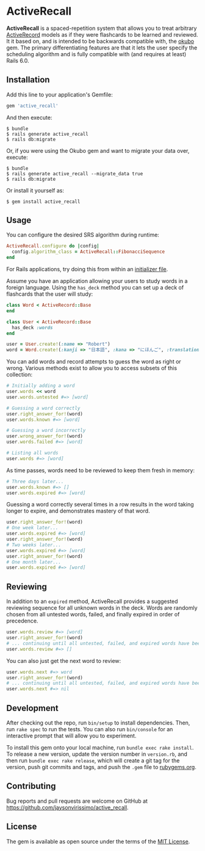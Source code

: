 # ActiveRecall

**ActiveRecall** is a spaced-repetition system that allows you to treat arbitrary [ActiveRecord](https://github.com/rails/rails/tree/master/activerecord) models as if they were flashcards to be learned and reviewed.
It it based on, and is intended to be backwards compatible with, the [okubo](https://github.com/rgravina/okubo) gem.
The primary differentiating features are that it lets the user specify the scheduling algorithm and is fully compatible with (and requires at least) Rails 6.0.

## Installation

Add this line to your application's Gemfile:

```ruby
gem 'active_recall'
```

And then execute:

    $ bundle
    $ rails generate active_recall
    $ rails db:migrate

Or, if you were using the Okubo gem and want to migrate your data over, execute:

    $ bundle
    $ rails generate active_recall --migrate_data true
    $ rails db:migrate

Or install it yourself as:

    $ gem install active_recall

## Usage
You can configure the desired SRS algorithm during runtime:
```ruby
ActiveRecall.configure do |config|
  config.algorithm_class = ActiveRecall::FibonacciSequence
end
```
For Rails applications, try doing this from within an [initializer file](https://guides.rubyonrails.org/configuring.html#using-initializer-files).

Assume you have an application allowing your users to study words in a foreign language. Using the `has_deck` method you can set up a deck of flashcards that the user will study:

```ruby
class Word < ActiveRecord::Base
end

class User < ActiveRecord::Base
  has_deck :words
end

user = User.create!(:name => "Robert")
word = Word.create!(:kanji => "日本語", :kana => "にほんご", :translation => "Japanese language")
```

You can add words and record attempts to guess the word as right or wrong. Various methods exist to allow you to access subsets of this collection:

```ruby
# Initially adding a word
user.words << word
user.words.untested #=> [word]

# Guessing a word correctly
user.right_answer_for!(word)
user.words.known #=> [word]

# Guessing a word incorrectly
user.wrong_answer_for!(word)
user.words.failed #=> [word]

# Listing all words
user.words #=> [word]
```

As time passes, words need to be reviewed to keep them fresh in memory:

```ruby
# Three days later...
user.words.known #=> []
user.words.expired #=> [word]
```

Guessing a word correctly several times in a row results in the word taking longer to expire, and demonstrates mastery of that word.

```ruby
user.right_answer_for!(word)
# One week later...
user.words.expired #=> [word]
user.right_answer_for!(word)
# Two weeks later...
user.words.expired #=> [word]
user.right_answer_for!(word)
# One month later...
user.words.expired #=> [word]
```

Reviewing
---------

In addition to an `expired` method, ActiveRecall provides a suggested reviewing sequence for all unknown words in the deck.
Words are randomly chosen from all untested words, failed, and finally expired in order of precedence.

```ruby
user.words.review #=> [word]
user.right_answer_for!(word)
# ... continuing until all untested, failed, and expired words have been guessed correctly.
user.words.review #=> []
```

You can also just get the next word to review:

```ruby
user.words.next #=> word
user.right_answer_for!(word)
# ... continuing until all untested, failed, and expired words have been guessed correctly.
user.words.next #=> nil
```

## Development

After checking out the repo, run `bin/setup` to install dependencies. Then, run `rake spec` to run the tests. You can also run `bin/console` for an interactive prompt that will allow you to experiment.

To install this gem onto your local machine, run `bundle exec rake install`. To release a new version, update the version number in `version.rb`, and then run `bundle exec rake release`, which will create a git tag for the version, push git commits and tags, and push the `.gem` file to [rubygems.org](https://rubygems.org).

## Contributing

Bug reports and pull requests are welcome on GitHub at https://github.com/jaysonvirissimo/active_recall.

## License

The gem is available as open source under the terms of the [MIT License](https://opensource.org/licenses/MIT).
